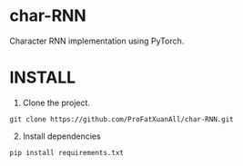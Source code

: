 # char-RNN
Character RNN implementation using PyTorch.

# INSTALL

1. Clone the project.
```
git clone https://github.com/ProFatXuanAll/char-RNN.git
```

2. Install dependencies
```
pip install requirements.txt
```
